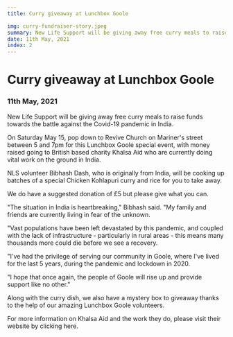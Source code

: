 ```yaml
---
title: Curry giveaway at Lunchbox Goole

img: curry-fundraiser-story.jpeg
summary: New Life Support will be giving away free curry meals to raise funds towards the battle against the Covid-19 pandemic in India.
date: 11th May, 2021
index: 2
---
```


# Curry giveaway at Lunchbox Goole

### 11th May, 2021

New Life Support will be giving away free curry meals to raise funds towards the battle against the Covid-19 pandemic in India.

On Saturday May 15, pop down to Revive Church on Mariner's street between 5 and 7pm for this Lunchbox Goole special event, with money raised going to British based charity Khalsa Aid who are currently doing vital work on the ground in India.

NLS volunteer Bibhash Dash, who is originally from India, will be cooking up batches of a special Chicken Kohlapuri curry and rice for you to take away.

We do have a suggested donation of £5 but please give what you can.

"The situation in India is heartbreaking," Bibhash said. "My family and friends are currently living in fear of the unknown.

"Vast populations have been left devastated by this pandemic, and coupled with the lack of infrastructure - particularly in rural areas - this means many thousands more could die before we see a recovery.

"I've had the privilege of serving our community in Goole, where I've lived for the last 5 years, during the pandemic and lockdown in 2020.

"I hope that once again, the people of Goole will rise up and provide support like no other."

Along with the curry dish, we also have a mystery box to giveaway thanks to the help of our amazing Lunchbox Goole volunteers.

For more information on Khalsa Aid and the work they do, please visit their website by clicking here.
